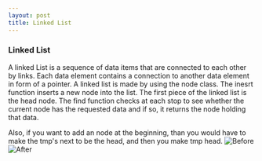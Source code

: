 ```yaml
---
layout: post
title: Linked List
---
```


### Linked List
A linked List is a sequence of data items that are connected to each other by links. 
Each data element contains a connection to another data element in form of a pointer.
A linked list is made by using the node class.
The inesrt function inserts a new node into the list.
The first piece of the linked list is the head node.
The find function checks at each stop to see whether the current node has the requested data and if so, 
it returns the node holding that data.

Also, if you want to add an node at the beginning, than you would have to make the tmp's next to be the head, 
and then you make tmp head. 
![Before](/images/Before.JPG)
![After](/images/After.JPG)
